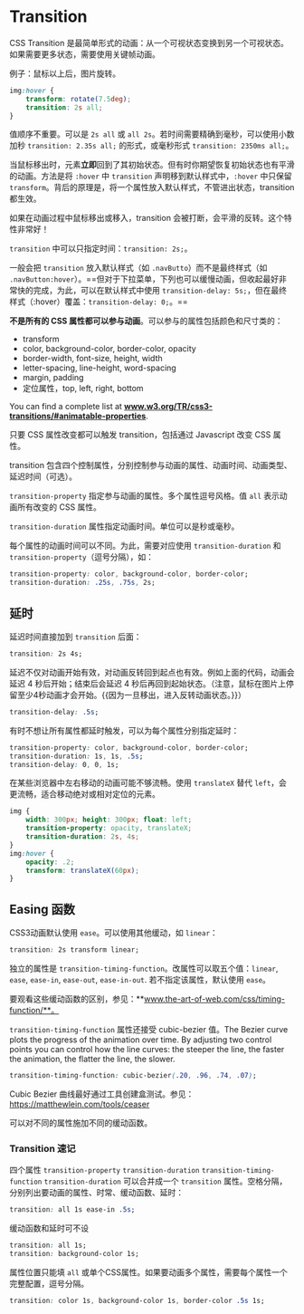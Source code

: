 # Transition

CSS Transition 是最简单形式的动画：从一个可视状态变换到另一个可视状态。如果需要更多状态，需要使用关键帧动画。

例子：鼠标以上后，图片旋转。

```css
img:hover {
    transform: rotate(7.5deg);
    transition: 2s all;
}
```

值顺序不重要。可以是 `2s all` 或 `all 2s`。若时间需要精确到毫秒，可以使用小数加秒 `transition: 2.35s all;` 的形式，或毫秒形式 `transition: 2350ms all;`。

当鼠标移出时，元素**立即**回到了其初始状态。但有时你期望恢复初始状态也有平滑的动画。方法是将 `:hover` 中  `transition` 声明移到默认样式中，`:hover` 中只保留 `transform`。背后的原理是，将一个属性放入默认样式，不管进出状态，transition 都生效。

如果在动画过程中鼠标移出或移入，transition 会被打断，会平滑的反转。这个特性非常好！

`transition` 中可以只指定时间：`transition: 2s;`。

一般会把 `transition` 放入默认样式（如 `.navButto`）而不是最终样式（如 `.navButton:hover`）。==但对于下拉菜单，下列也可以缓慢动画，但收起最好非常快的完成，为此，可以在默认样式中使用 `transition-delay: 5s;`，但在最终样式（:hover）覆盖：`transition-delay: 0;`。==

**不是所有的 CSS 属性都可以参与动画**。可以参与的属性包括颜色和尺寸类的：

* transform
* color, background-color, border-color, opacity
* border-width, font-size, height, width
* letter-spacing, line-height, word-spacing
* margin, padding
* 定位属性，top, left, right, bottom

You can find a complete list at **www.w3.org/TR/css3-transitions/#animatable-properties**.

只要 CSS 属性改变都可以触发 transition，包括通过 Javascript 改变 CSS 属性。

transition 包含四个控制属性，分别控制参与动画的属性、动画时间、动画类型、延迟时间（可选）。

`transition-property` 指定参与动画的属性。多个属性逗号风格。值 `all` 表示动画所有改变的 CSS 属性。

`transition-duration` 属性指定动画时间。单位可以是秒或毫秒。

每个属性的动画时间可以不同。为此，需要对应使用 `transition-duration` 和 `transition-property`（逗号分隔），如：

```css
transition-property: color, background-color, border-color;
transition-duration: .25s, .75s, 2s;
```

## 延时

延迟时间直接加到 `transition` 后面：

```css
transition: 2s 4s;
```

延迟不仅对动画开始有效，对动画反转回到起点也有效。例如上面的代码，动画会延迟 4 秒后开始；结束后会延迟 4 秒后再回到起始状态。（注意，鼠标在图片上停留至少4秒动画才会开始。{{因为一旦移出，进入反转动画状态。}}）

```css
transition-delay: .5s;
```

有时不想让所有属性都延时触发，可以为每个属性分别指定延时：

```css
transition-property: color, background-color, border-color;
transition-duration: 1s, 1s, .5s;
transition-delay: 0, 0, 1s;
```

在某些浏览器中左右移动的动画可能不够流畅。使用 `translateX` 替代 `left`，会更流畅，适合移动绝对或相对定位的元素。

```css
img {
    width: 300px; height: 300px; float: left;
    transition-property: opacity, translateX;
    transition-duration: 2s, 4s;
}
img:hover {
    opacity: .2;
    transform: translateX(60px);
}
```

## Easing 函数

CSS3动画默认使用 `ease`。可以使用其他缓动，如 `linear`：

```css
transition: 2s transform linear;
```

独立的属性是 `transition-timing-function`。改属性可以取五个值：`linear`, `ease`, `ease-in`, `ease-out`, `ease-in-out`. 若不指定该属性，默认使用 `ease`。

要观看这些缓动函数的区别，参见：**www.the-art-of-web.com/css/timing-function/**。

`transition-timing-function` 属性还接受 cubic-bezier 值。The Bezier curve plots the progress of the animation over time. By adjusting two control points you can control how the line curves: the steeper the line, the faster the animation, the flatter the line, the slower.

```css
transition-timing-function: cubic-bezier(.20, .96, .74, .07);
```

Cubic Bezier 曲线最好通过工具创建盒测试。参见：<https://matthewlein.com/tools/ceaser>

可以对不同的属性施加不同的缓动函数。

### Transition 速记

四个属性 `transition-property` `transition-duration` `transition-timing-function` `transition-duration` 可以合并成一个 `transition` 属性。空格分隔，分别列出要动画的属性、时常、缓动函数、延时：

```css
transition: all 1s ease-in .5s;
```

缓动函数和延时可不设

```css
transition: all 1s;
transition: background-color 1s;
```

属性位置只能填 `all` 或单个CSS属性。如果要动画多个属性，需要每个属性一个完整配置，逗号分隔。

```css
transition: color 1s, background-color 1s, border-color .5s 1s;
```